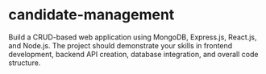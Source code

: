 # candidate-management
Build a CRUD-based web application using MongoDB, Express.js, React.js, and Node.js. The project should demonstrate your skills in frontend development, backend API creation, database integration, and overall code structure.
